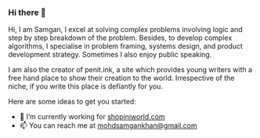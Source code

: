 ### Hi there 👋


Hi, I am Samgan, I excel at solving complex problems involving logic and step by step breakdown of the problem. Besides, to develop complex algorithms, I specialise in problem framing, systems design, and product development strategy. Sometimes I also enjoy public speaking.  

I am also the creator of penit.ink, a site which provides young writers with a free hand place to show their creation to the world. Irrespective of the niche, if you write this place is defiantly for you.

Here are some ideas to get you started:

- 🔭 I’m currently working for [shopiniworld.com](https://shopiniworld.com)
- 📫 You can reach me at mohdsamgankhan@gmail.com
<!-- 
- 
- 🌱 I’m currently learning ...
- 👯 I’m looking to collaborate on ...
- 🤔 I’m looking for help with ...
- 💬 Ask me about ...

- 😄 Pronouns: ...
- ⚡ Fun fact: ...
- 
-->
